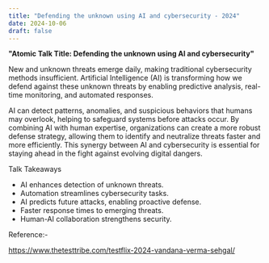 ```yaml
---
title: "Defending the unknown using AI and cybersecurity - 2024"
date: 2024-10-06
draft: false
---
```


**"Atomic Talk Title: Defending the unknown using AI and cybersecurity"**

New and unknown threats emerge daily, making traditional cybersecurity methods insufficient. Artificial Intelligence (AI) is transforming how we defend against these unknown threats by enabling predictive analysis, real-time monitoring, and automated responses.

AI can detect patterns, anomalies, and suspicious behaviors that humans may overlook, helping to safeguard systems before attacks occur. By combining AI with human expertise, organizations can create a more robust defense strategy, allowing them to identify and neutralize threats faster and more efficiently. This synergy between AI and cybersecurity is essential for staying ahead in the fight against evolving digital dangers.

Talk Takeaways
- AI enhances detection of unknown threats.
- Automation streamlines cybersecurity tasks.
- AI predicts future attacks, enabling proactive defense.
- Faster response times to emerging threats.
- Human-AI collaboration strengthens security.

Reference:- 

https://www.thetesttribe.com/testflix-2024-vandana-verma-sehgal/